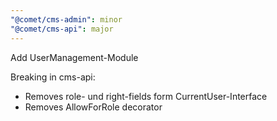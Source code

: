 ```yaml
---
"@comet/cms-admin": minor
"@comet/cms-api": major
---
```


Add UserManagement-Module

Breaking in cms-api:

-   Removes role- und right-fields form CurrentUser-Interface
-   Removes AllowForRole decorator
